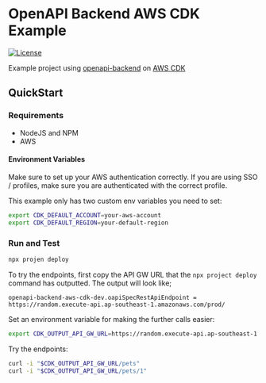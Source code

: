 # OpenAPI Backend AWS CDK Example
[![License](http://img.shields.io/:license-mit-blue.svg)](http://anttiviljami.mit-license.org)

Example project using [openapi-backend](https://github.com/anttiviljami/openapi-backend) on [AWS CDK](https://aws.amazon.com/cdk/)

## QuickStart

### Requirements
- NodeJS and NPM
- AWS

#### Environment Variables
Make sure to set up your AWS authentication correctly. If you are using SSO / profiles, make sure you are authenticated with the correct profile.

This example only has two custom env variables you need to set:

```bash
export CDK_DEFAULT_ACCOUNT=your-aws-account 
export CDK_DEFAULT_REGION=your-default-region
```

### Run and Test

```bash
npx projen deploy
```

To try the endpoints, first copy the API GW URL that the `npx project deploy` command has outputted. The output will look like;

```
openapi-backend-aws-cdk-dev.oapiSpecRestApiEndpoint = https://random.execute-api.ap-southeast-1.amazonaws.com/prod/
```

Set an environment variable for making the further calls easier:
```bash
export CDK_OUTPUT_API_GW_URL=https://random.execute-api.ap-southeast-1.amazonaws.com/prod/
```

Try the endpoints:

```bash
curl -i "$CDK_OUTPUT_API_GW_URL/pets"
curl -i "$CDK_OUTPUT_API_GW_URL/pets/1"
```

